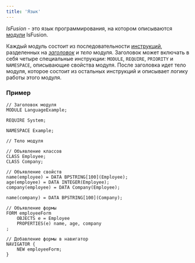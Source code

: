 ```yaml
---
title: 'Язык'
---
```


*lsFusion* - это язык программирования, на котором описываются [модули](Modules.md) lsFusion.

Каждый модуль состоит из последовательности [инструкций](Statements.md), разделенных на [*заголовок*](Module_header.md) и *тело* модуля. Заголовок может включать в себя четыре специальные инструкции: `MODULE`, `REQUIRE`, `PRIORITY` и `NAMESPACE`, описывающие свойства модуля. После заголовка идет тело модуля, которое состоит из остальных инструкций и описывает логику работы этого модуля.

### Пример

```lsf
// Заголовок модуля
MODULE LanguageExample;

REQUIRE System;

NAMESPACE Example;

// Тело модуля

// Объявление классов
CLASS Employee;
CLASS Company;

// Объявление свойств
name(employee) = DATA BPSTRING[100](Employee);
age(employee) = DATA INTEGER(Employee);
company(employee) = DATA Company(Employee);

name(company) = DATA BPSTRING[100](Company);

// Объявление формы
FORM employeeForm
    OBJECTS e = Employee
    PROPERTIES(e) name, age, company
;

// Добавление формы в навигатор
NAVIGATOR {
    NEW employeeForm;
}
```

